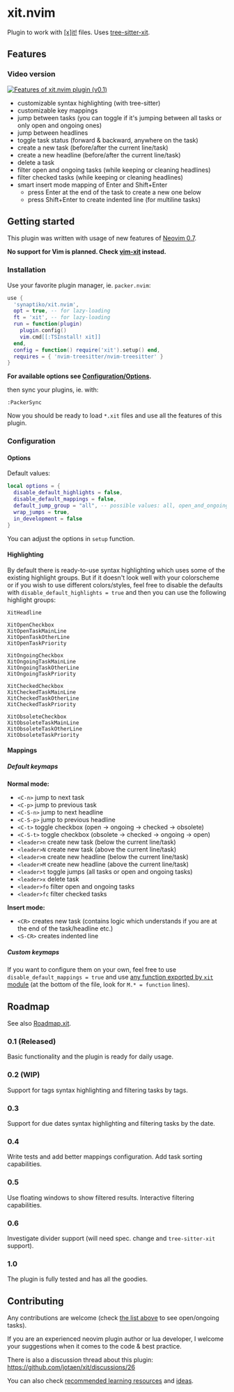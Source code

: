 # xit.nvim

Plugin to work with [[x]it!](https://xit.jotaen.net/) files. Uses [tree-sitter-xit](https://github.com/synaptiko/tree-sitter-xit).

## Features

### Video version
[![Features of xit.nvim plugin (v0.1)](https://img.youtube.com/vi/VrFdujDqeOA/default.jpg)](https://youtu.be/VrFdujDqeOA)

- customizable syntax highlighting (with tree-sitter)
- customizable key mappings
- jump between tasks (you can toggle if it's jumping between all tasks or only open and ongoing ones)
- jump between headlines
- toggle task status (forward & backward, anywhere on the task)
- create a new task (before/after the current line/task)
- create a new headline (before/after the current line/task)
- delete a task
- filter open and ongoing tasks (while keeping or cleaning headlines)
- filter checked tasks (while keeping or cleaning headlines)
- smart insert mode mapping of Enter and Shift+Enter
  - press Enter at the end of the task to create a new one below
  - press Shift+Enter to create indented line (for multiline tasks)

## Getting started

This plugin was written with usage of new features of [Neovim 0.7](https://github.com/neovim/neovim/releases/tag/v0.7.0).

__No support for Vim is planned. Check [vim-xit](https://github.com/ryanolsonx/vim-xit) instead.__

### Installation

Use your favorite plugin manager, ie. `packer.nvim`:
``` lua
use {
  'synaptiko/xit.nvim',
  opt = true, -- for lazy-loading
  ft = 'xit', -- for lazy-loading
  run = function(plugin)
    plugin.config()
    vim.cmd[[:TSInstall! xit]]
  end,
  config = function() require('xit').setup() end,
  requires = { 'nvim-treesitter/nvim-treesitter' }
}
```
__For available options see [Configuration/Options](#options).__

then sync your plugins, ie. with:
```
:PackerSync
```

Now you should be ready to load `*.xit` files and use all the features of this plugin.

### Configuration

#### Options

Default values:
```lua
local options = {
  disable_default_highlights = false,
  disable_default_mappings = false,
  default_jump_group = "all", -- possible values: all, open_and_ongoing
  wrap_jumps = true,
  in_development = false
}
```

You can adjust the options in `setup` function.

#### Highlighting

By default there is ready-to-use syntax highlighting which uses some of the existing highlight groups. But if it doesn't look well with your colorscheme or if you wish to use different colors/styles, feel free to disable the defaults with `disable_default_highlights = true` and then you can use the following highlight groups:
```
XitHeadline

XitOpenCheckbox
XitOpenTaskMainLine
XitOpenTaskOtherLine
XitOpenTaskPriority

XitOngoingCheckbox
XitOngoingTaskMainLine
XitOngoingTaskOtherLine
XitOngoingTaskPriority

XitCheckedCheckbox
XitCheckedTaskMainLine
XitCheckedTaskOtherLine
XitCheckedTaskPriority

XitObsoleteCheckbox
XitObsoleteTaskMainLine
XitObsoleteTaskOtherLine
XitObsoleteTaskPriority
```

#### Mappings

##### Default keymaps

**Normal mode:**

- `<C-n>` jump to next task
- `<C-p>` jump to previous task
- `<C-S-n>` jump to next headline
- `<C-S-p>` jump to previous headline
- `<C-t>` toggle checkbox (open -> ongoing -> checked -> obsolete)
- `<C-S-t>` toggle checkbox (obsolete -> checked -> ongoing -> open)
- `<leader>n` create new task (below the current line/task)
- `<leader>N` create new task (above the current line/task)
- `<leader>m` create new headline (below the current line/task)
- `<leader>M` create new headline (above the current line/task)
- `<leader>t` toggle jumps (all tasks or open and ongoing tasks)
- `<leader>x` delete task
- `<leader>fo` filter open and ongoing tasks
- `<leader>fc` filter checked tasks

**Insert mode:**

- `<CR>` creates new task (contains logic which understands if you are at the end of the task/headline etc.)
- `<S-CR>` creates indented line

##### Custom keymaps

If you want to configure them on your own, feel free to use `disable_default_mappings = true` and use [any function exported by `xit` module](./lua/xit.init.lua) (at the bottom of the file, look for `M.* = function` lines).

## Roadmap

See also [Roadmap.xit](./Roadmap.xit).

### 0.1 (Released)

Basic functionality and the plugin is ready for daily usage.

### 0.2 (WIP)

Support for tags syntax highlighting and filtering tasks by tags.

### 0.3

Support for due dates syntax highlighting and filtering tasks by the date.

### 0.4

Write tests and add better mappings configuration. Add task sorting capabilities.

### 0.5

Use floating windows to show filtered results. Interactive filtering capabilities.

### 0.6

Investigate divider support (will need spec. change and `tree-sitter-xit` support).

### 1.0

The plugin is fully tested and has all the goodies.

## Contributing

Any contributions are welcome (check [the list above](#roadmap) to see open/ongoing tasks).

If you are an experienced neovim plugin author or lua developer, I welcome your suggestions when it comes to the code & best practice.

There is also a discussion thread about this plugin: https://github.com/jotaen/xit/discussions/26

You can also check [recommended learning resources](./LearningResources.md) and [ideas](./Ideas.md).
